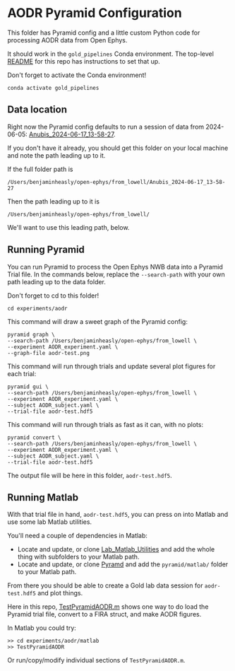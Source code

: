 # AODR Pyramid Configuration

This folder has Pyramid config and a little custom Python code for processing AODR data from Open Ephys.

It should work in the `gold_pipelines` Conda environment.
The top-level [README](../../README.md) for this repo has instructions to set that up.

Don't forget to activate the Conda environment!

```
conda activate gold_pipelines
```

## Data location

Right now the Pyramid config defaults to run a session of data from 2024-06-05: [Anubis_2024-06-17_13-58-27](https://upenn.box.com/s/xwq8tood2wtlapso0j8inadx2x2oo3ps).

If you don't have it already, you should get this folder on your local machine and note the path leading up to it.

If the full folder path is

```
/Users/benjaminheasly/open-ephys/from_lowell/Anubis_2024-06-17_13-58-27
```

Then the path leading up to it is

```
/Users/benjaminheasly/open-ephys/from_lowell/
```

We'll want to use this leading path, below.

## Running Pyramid

You can run Pyramid to process the Open Ephys NWB data into a Pyramid Trial file.
In the commands below, replace the `--search-path` with your own path leading up to the data folder.

Don't forget to cd to this folder!

```
cd experiments/aodr
```

This command will draw a sweet graph of the Pyramid config:

```
pyramid graph \
--search-path /Users/benjaminheasly/open-ephys/from_lowell \
--experiment AODR_experiment.yaml \
--graph-file aodr-test.png
```

This command will run through trials and update several plot figures for each trial:

```
pyramid gui \
--search-path /Users/benjaminheasly/open-ephys/from_lowell \
--experiment AODR_experiment.yaml \
--subject AODR_subject.yaml \
--trial-file aodr-test.hdf5
```

This command will run through trials as fast as it can, with no plots:

```
pyramid convert \
--search-path /Users/benjaminheasly/open-ephys/from_lowell \
--experiment AODR_experiment.yaml \
--subject AODR_subject.yaml \
--trial-file aodr-test.hdf5
```

The output file will be here in this folder, `aodr-test.hdf5`.

## Running Matlab

With that trial file in hand, `aodr-test.hdf5`, you can press on into Matlab and use some lab Matlab utilities.

You'll need a couple of dependencies in Matlab:

 - Locate and update, or clone [Lab_Matlab_Utilities](https://github.com/TheGoldLab/Lab_Matlab_Utilities) and add the whole thing with subfolders to your Matlab path.
 - Locate and update, or clone [Pyramd](https://github.com/benjamin-heasly/pyramid/tree/main/matlab) and add the `pyramid/matlab/` folder to your Matlab path.

From there you should be able to create a Gold lab data session for `aodr-test.hdf5` and plot things.

Here in this repo, [TestPyramidAODR.m](./matlab/TestPyramidAODR.m) shows one way to do load the Pyramid trial file, convert to a FIRA struct, and make AODR figures.

In Matlab you could try:

```
>> cd experiments/aodr/matlab
>> TestPyramidAODR
```

Or run/copy/modify individual sections of `TestPyramidAODR.m`.

